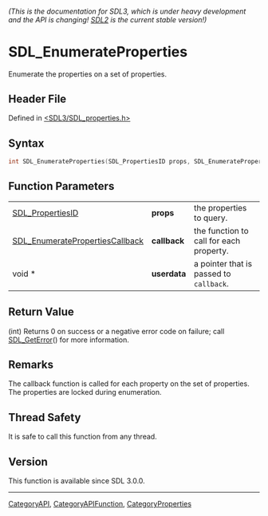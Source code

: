 ###### (This is the documentation for SDL3, which is under heavy development and the API is changing! [SDL2](https://wiki.libsdl.org/SDL2/) is the current stable version!)
# SDL_EnumerateProperties

Enumerate the properties on a set of properties.

## Header File

Defined in [<SDL3/SDL_properties.h>](https://github.com/libsdl-org/SDL/blob/main/include/SDL3/SDL_properties.h)

## Syntax

```c
int SDL_EnumerateProperties(SDL_PropertiesID props, SDL_EnumeratePropertiesCallback callback, void *userdata);
```

## Function Parameters

|                                                                    |              |                                         |
| ------------------------------------------------------------------ | ------------ | --------------------------------------- |
| [SDL_PropertiesID](SDL_PropertiesID)                               | **props**    | the properties to query.                |
| [SDL_EnumeratePropertiesCallback](SDL_EnumeratePropertiesCallback) | **callback** | the function to call for each property. |
| void *                                                             | **userdata** | a pointer that is passed to `callback`. |

## Return Value

(int) Returns 0 on success or a negative error code on failure; call
[SDL_GetError](SDL_GetError)() for more information.

## Remarks

The callback function is called for each property on the set of properties.
The properties are locked during enumeration.

## Thread Safety

It is safe to call this function from any thread.

## Version

This function is available since SDL 3.0.0.

----
[CategoryAPI](CategoryAPI), [CategoryAPIFunction](CategoryAPIFunction), [CategoryProperties](CategoryProperties)

